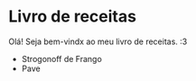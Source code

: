 
# Livro de receitas 

Olá! Seja bem-vindx ao meu livro de receitas. :3


 - Strogonoff de Frango
 - Pave
